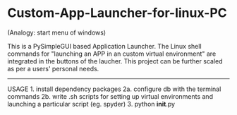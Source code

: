 # Custom-App-Launcher-for-linux-PC
(Analogy: start menu of windows)

This is a PySimpleGUI based Application Launcher.
The Linux shell commands for "launching an APP in an custom virtual environment" are integrated in the buttons of the laucher.
This project can be further scaled as per a users' personal needs.

--------

USAGE
      1.  install dependency packages
      2a. configure db with the terminal commands
      2b. write .sh scripts for setting up virtual environments and launching a particular script (eg. spyder)
      3.  python __init__.py





